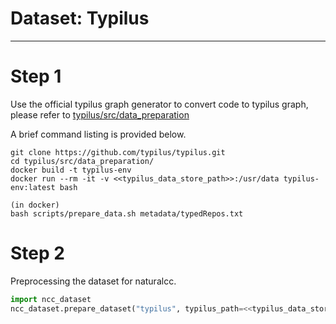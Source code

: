 # Dataset: Typilus

<hr>

# Step 1
Use the official typilus graph generator to convert code to typilus graph, please refer to 
[typilus/src/data_preparation](https://github.com/typilus/typilus/tree/master/src/data_preparation)

A brief command listing is provided below.
```shell
git clone https://github.com/typilus/typilus.git
cd typilus/src/data_preparation/
docker build -t typilus-env
docker run --rm -it -v <<typilus_data_store_path>>:/usr/data typilus-env:latest bash

(in docker)
bash scripts/prepare_data.sh metadata/typedRepos.txt
```

# Step 2
Preprocessing the dataset for naturalcc.
```python
import ncc_dataset
ncc_dataset.prepare_dataset("typilus", typilus_path=<<typilus_data_store_path>>)
```
